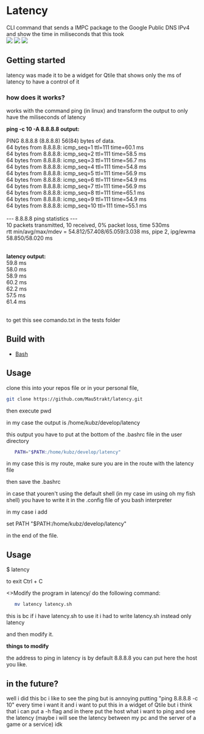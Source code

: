 # Latency
CLI  command that sends a IMPC package to the Google Public DNS IPv4 and show the time in miliseconds that this took<br>
<img src="https://img.shields.io/badge/Shell_Script-121011?style=for-the-badge&logo=gnu-bash&logoColor=white">
<img src="https://img.shields.io/badge/Linux-FCC624?style=for-the-badge&logo=linux&logoColor=black">
<img src="https://img.shields.io/badge/Arch_Linux-1793D1?style=for-the-badge&logo=arch-linux&logoColor=white">
<p>
<h2> Getting started </h2>
latency was made it to be a widget for Qtile that shows only the ms of latency to have a control of it

<h3> how does it works?</h3>
works with the command ping (in linux) and transform the output to only have the miliseconds of latency 

<b> ping -c 10 -A 8.8.8.8 output:</b> <br>

PING 8.8.8.8 (8.8.8.8) 56(84) bytes of data. <br>
64 bytes from 8.8.8.8: icmp_seq=1 ttl=111 time=60.1 ms<br>
64 bytes from 8.8.8.8: icmp_seq=2 ttl=111 time=58.5 ms<br>
64 bytes from 8.8.8.8: icmp_seq=3 ttl=111 time=56.7 ms<br>
64 bytes from 8.8.8.8: icmp_seq=4 ttl=111 time=54.8 ms<br>
64 bytes from 8.8.8.8: icmp_seq=5 ttl=111 time=56.9 ms<br>
64 bytes from 8.8.8.8: icmp_seq=6 ttl=111 time=54.9 ms<br>
64 bytes from 8.8.8.8: icmp_seq=7 ttl=111 time=56.9 ms<br>
64 bytes from 8.8.8.8: icmp_seq=8 ttl=111 time=65.1 ms<br>
64 bytes from 8.8.8.8: icmp_seq=9 ttl=111 time=54.9 ms<br>
64 bytes from 8.8.8.8: icmp_seq=10 ttl=111 time=55.1 ms<br>
<br>
--- 8.8.8.8 ping statistics ---<br>
10 packets transmitted, 10 received, 0% packet loss, time 530ms<br>
rtt min/avg/max/mdev = 54.812/57.408/65.059/3.038 ms, pipe 2, ipg/ewma 58.850/58.020 ms<br>
<br>

<b> latency output: </b>
<br>
59.8 ms<br>
58.0 ms<br>
58.9 ms<br>
60.2 ms<br>
62.2 ms<br>
57.5 ms<br>
61.4 ms<br>
<br>

to get this see comando.txt in the tests folder 

<h2>Build with</h2>

* [Bash](https://www.gnu.org/software/bash/)

<h2> Usage </h2>
clone this into your repos file or in your personal file,<br>   


   ```sh
   git clone https://github.com/Mau5trakt/latency.git
   ````

then execute pwd 

in my case the output is 
/home/kubz/develop/latency

this output you have to put at the bottom of the .bashrc file in the user directory

```sh
   PATH="$PATH:/home/kubz/develop/latency"
   ````
in my case this is my route, make sure you are in the route with the latency file

then save the .bashrc 

in case that youren't using the default shell (in my case im using oh my fish shell)
you have to write it in the .config file of you bash interpreter 
 
in my case i add  

set PATH "$PATH:/home/kubz/develop/latency"

in the end of the file. 


<h2>Usage </h2>

$ latency 

to exit Ctrl + C

<>Modify the program</h2>
in latency/ do the following command: 

```sh
   mv latency latency.sh
   ````

this is bc if i have latency.sh to use it i had to write latency.sh instead only latency 

and then modify it. 

<b> things to modify </b>

the address to ping in latency is by default 8.8.8.8 you can put here the host you like. 

<h2> in the future? </h2>
well i did this bc i like to see the ping but is annoying putting "ping 8.8.8.8 -c 10" every time i want it 
and i want to put this in a widget of Qtile but i think that i can put a -h flag and in there put the host what 
i want to ping and see the latency (maybe i will see the latency between my pc and the server of a game or a service)
idk 


</p>
